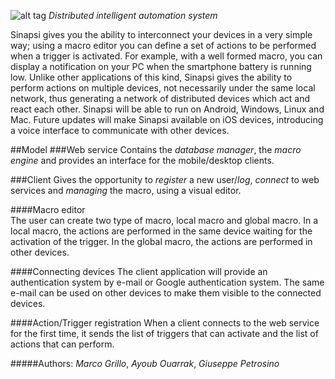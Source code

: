 ![alt tag](http://s4.postimg.org/dkvk01ecr/logo_2.png)
_Distributed intelligent automation system_  
  
Sinapsi gives you the ability to interconnect your devices in a very simple way; using a macro editor you can define a 
set of actions to be performed when a trigger is activated. For example, with a well formed macro, you can display a 
notification on your PC when the smartphone battery is running low. Unlike other applications of this kind, 
Sinapsi gives the ability to perform actions on multiple devices, not necessarily under the same local network, 
thus generating a network of distributed devices which act and react each other.
Sinapsi will be able to run on Android, Windows, Linux and Mac. Future updates will make Sinapsi available on 
iOS devices, introducing a voice interface to communicate with other devices.
   
##Model
###Web service
Contains the _database manager_, the _macro engine_ and provides an interface for the mobile/desktop clients. 
   
###Client
Gives the opportunity to _register_ a new user/_log_, _connect_ to web services and _managing_ the macro, using a visual editor.   
   
####Macro editor   
The user can create two type of macro, local macro and global macro. In a local macro, the actions are performed in the same
device waiting for the activation of the trigger. In the global macro, the actions are performed in other devices.
    
####Connecting devices
The client application will provide an authentication system by e-mail or Google authentication system. The same e-mail
can be used on other devices to make them visible to the connected devices.
   
####Action/Trigger registration
When a client connects to the web service for the first time, it sends the list of triggers that can activate and the list of
actions that can perform.
    
   
#####Authors: _Marco Grillo_, _Ayoub Ouarrak_, _Giuseppe Petrosino_

